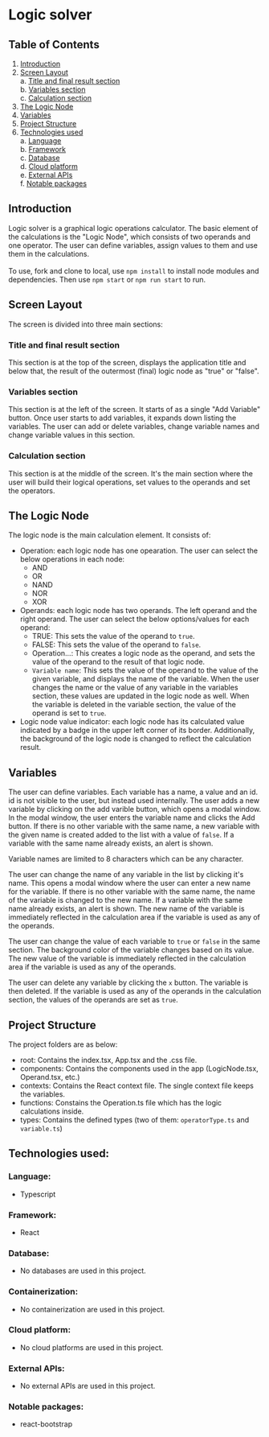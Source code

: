 # Logic solver
## Table of Contents
1. [Introduction](#introduction)</br>
2. [Screen Layout](#screen-layout)</br>
  a. [Title and final result section](#yitle-and-the-final-result-section)</br>
  b. [Variables section](#variables-section)</br>
  c. [Calculation section](#calculation-section)</br>
3. [The Logic Node](#the-logic-node)</br>
4. [Variables](#variables)</br>
5. [Project Structure](#project-structure)</br>
6. [Technologies used](#technologies-used)</br>
  a. [Language](#language)</br>
  b. [Framework](#framework)</br>
  c. [Database](#techdatabase)</br>
  d. [Cloud platform](#cloud-platform)</br>
  e. [External APIs](#external-apis)</br>
  f. [Notable packages](#notable-packages)</br>


## Introduction
Logic solver is a graphical logic operations calculator. The basic element of the calculations is the "Logic Node", which consists of two operands and one operator. The user can define variables, assign values to them and use them in the calculations.
</br>
</br>
To use, fork and clone to local, use `npm install` to install node modules and dependencies. Then use `npm start` or `npm run start` to run.
</br>

## Screen Layout
The screen is divided into three main sections:

### Title and final result section
This section is at the top of the screen, displays the application title and below that, the result of the outermost (final) logic node as "true" or "false".

### Variables section
This section is at the left of the screen. It starts of as a single "Add Variable" button. Once user starts to add variables, it expands down listing the variables. The user can add or delete variables, change variable names and change variable values in this section.

### Calculation section
This section is at the middle of the screen. It's the main section where the user will build their logical operations, set values to the operands and set the operators.

## The Logic Node
The logic node is the main calculation element. It consists of:
- Operation: each logic node has one opearation. The user can select the below operations in each node:
    - AND
    - OR
    - NAND
    - NOR
    - XOR
- Operands: each logic node has two operands. The left operand and the right operand. The user can select the below options/values for each operand:
    - TRUE: This sets the value of the operand to `true`.
    - FALSE: This sets the value of the operand to `false`.
    - Operation...: This creates a logic node as the operand, and sets the value of the operand to the result of that logic node.
    - `Variable name`: This sets the value of the operand to the value of the given variable, and displays the name of the variable. When the user changes the name or the value of any variable in the variables section, these values are updated in the logic node as well. When the variable is deleted in the variable section, the value of the operand is set to `true`.
- Logic node value indicator: each logic node has its calculated value indicated by a badge in the upper left corner of its border. Additionally, the background of the logic node is changed to reflect the calculation result.

## Variables
The user can define variables. Each variable has a name, a value and an id. id is not visible to the user, but instead used internally. The user adds a new variable by clicking on the add varible button, which opens a modal window. In the modal window, the user enters the variable name and clicks the Add button. If there is no other variable with the same name, a new variable with the given name is created added to the list with a value of `false`. If a variable with the same name already exists, an alert is shown.

Variable names are limited to 8 characters which can be any character.

The user can change the name of any variable in the list by clicking it's name. This opens a modal window where the user can enter a new name for the variable. If there is no other variable with the same name, the name of the variable is changed to the new name. If a variable with the same name already exists, an alert is shown. The new name of the variable is immediately reflected in the calculation area if the variable is used as any of the operands.

The user can change the value of each variable to `true` or `false` in the same section. The background color of the variable changes based on its value. The new value of the variable is immediately reflected in the calculation area if the variable is used as any of the operands.

The user can delete any variable by clicking the `x` button. The variable is then deleted. If the variable is used as any of the operands in the calculation section, the values of the operands are set as `true`.

## Project Structure
The project folders are as below:
- root: Contains the index.tsx, App.tsx and the .css file.
- components: Contains the components used in the app (LogicNode.tsx, Operand.tsx, etc.)
- contexts: Contains the React context file. The single context file keeps the variables.
- functions: Constains the Operation.ts file which has the logic calculations inside.
- types: Contains the defined types (two of them: `operatorType.ts` and `variable.ts`)
## Technologies used:
### Language:
- Typescript
### Framework:
- React
### Database: <a name="techdatabase"></a>
- No databases are used in this project.
### Containerization:
- No containerization are used in this project.
### Cloud platform:
- No cloud platforms are used in this project.

### External APIs:
- No external APIs are used in this project.
### Notable packages:

- react-bootstrap</br>
</br>
